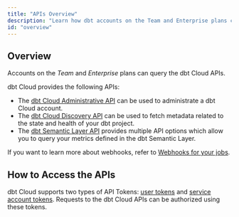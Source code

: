 ```yaml
---
title: "APIs Overview"
description: "Learn how dbt accounts on the Team and Enterprise plans can query the dbt Cloud APIs."
id: "overview"
---
```


## Overview

Accounts on the _Team_ and _Enterprise_ plans can query the dbt Cloud APIs.

dbt Cloud provides the following APIs:

- The [dbt Cloud Administrative API](/docs/dbt-cloud-apis/admin-cloud-api) can be used to administrate a dbt Cloud account.
- The [dbt Cloud Discovery API](/docs/dbt-cloud-apis/discovery-api) can be used to fetch metadata related to the state and health of your dbt project.
- The [dbt Semantic Layer API](/docs/use-dbt-semantic-layer/sl-api-overview) provides multiple API options which allow you to query your metrics defined in the dbt Semantic Layer.

If you want to learn more about webhooks, refer to [Webhooks for your jobs](/docs/deploy/webhooks).

## How to Access the APIs

dbt Cloud supports two types of API Tokens: [user tokens](/docs/dbt-cloud-apis/user-tokens) and [service account tokens](/docs/dbt-cloud-apis/service-tokens). Requests to the dbt Cloud APIs can be authorized using these tokens.
